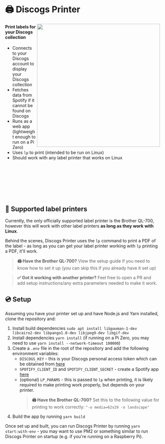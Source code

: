 # 🖨️ Discogs Printer
<img align="right" width="400" height="400" src="https://github.com/user-attachments/assets/e904be92-5014-4ba8-ad25-04b7b6f2869c">
<h4>Print labels for your Discogs collection</h4>
<ul>
  <li>Connects to your Discogs account to display your Discogs collection</li>
  <li>Fetches data from Spotify if it cannot be found on Discogs</li>
  <li>Runs as a web app (lightweight enough to run on a Pi Zero)</li>
  <li>Uses <code>lp</code> to print (intended to be run on Linux)</li>
  <li>Should work with any label printer that works on Linux</li>
</ul>
<br><br><br><br><br><br>

## 📄 Supported label printers
Currently, the only officially supported label printer is the Brother QL-700, however this will work with other label printers **as long as they work with Linux**.

Behind the scenes, Discogs Printer uses the `lp` command to print a PDF of the label - as long as you can get your label printer working with `lp` printing a PDF, it'll work.

> **🖨️ Have the Brother QL-700?** View the setup guide if you need to know how to set it up (you can skip this if you already have it set up)

> **✅ Got it working with another printer?** Feel free to open a PR and add setup instructions/any extra parameters needed to make it work.

## 💿 Setup
Assuming you have your printer set up and have Node.js and Yarn installed, clone the repository and:
1. Install build dependencies `sudo apt install libpaxman-1-dev libcairo2-dev libpango1.0-dev libjpeg9-dev libgif-dev`
2. Install dependencies `yarn install` (if running on a Pi Zero, you may need to use `yarn install --network-timeout 100000`)
3. Create a `.env` file in the root of the repository and add the following environment variables:
   - `DISCOGS_KEY` - this is your Discogs personal access token which can be obtained from [here](https://www.discogs.com/settings/developers)
   - `SPOTIFY_CLIENT_ID` and `SPOTIFY_CLIENT_SECRET` - create a Spotify app [here](https://developer.spotify.com/dashboard)
   - (optional) `LP_PARAMS` - this is passed to `lp` when printing, it is likely required to make printing work properly, but depends on your printer.
     > **🖨️ Have the Brother QL-700?** Set this to the following value for printing to work correctly: `"-o media=62x29 -o landscape"`
4. Build the app by running `yarn build`

Once set up and built, you can run Discogs Printer by running `yarn start:with-env` - you may want to use PM2 or something similar to run Discogs Printer on startup (e.g. if you're running on a Raspberry Pi).
